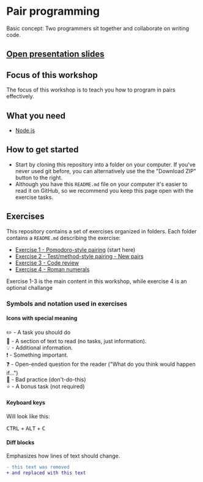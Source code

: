 # Pair programming

Basic concept: Two programmers sit together and collaborate on writing code.

## [Open presentation slides](https://docs.google.com/presentation/d/1QVacLPMeJ3tzcEaEKm0JAHAhtKWZ9VgP7WdMsIOETcY)

## Focus of this workshop

The focus of this workshop is to teach you how to program in pairs effectively.

## What you need

- [Node.js](https://nodejs.org)

## How to get started

- Start by cloning this repository into a folder on your computer. If you've never used git before, you can alternatively use the the "Download ZIP" button to the right.
- Although you have this `README.md` file on your computer it's easier to read it on GitHub, so we recommend you keep this page open with the exercise tasks.

## Exercises

This repository contains a set of exercises organized in folders. Each folder contains a `README.md` describing the exercise:

- [Exercise 1 - Pomodoro-style pairing](exercise-1/) (start here)
- [Exercise 2 - Test/method-style pairing - New pairs](exercise-2/)
- [Exercise 3 - Code review](exercise-3/)
- [Exercise 4 - Roman numerals](exercise-4/)

Exercise 1-3 is the main content in this workshop, while exercise 4 is an optional challange

### Symbols and notation used in exercises

#### Icons with special meaning

:pencil2: - A task you should do  
:book: - A section of text to read (no tasks, just information).  
:bulb: - Additional information.  
:exclamation: - Something important.  
:question: - Open-ended question for the reader ("What do you think would happen if...")  
:poop: - Bad practice (don't-do-this)  
:star: - A bonus task (not required)  

#### Keyboard keys

Will look like this:

<kbd>CTRL</kbd> + <kbd>ALT</kbd> + <kbd>C</kbd>

#### Diff blocks

Emphasizes how lines of text should change.

```diff
- this text was removed
+ and replaced with this text
```

